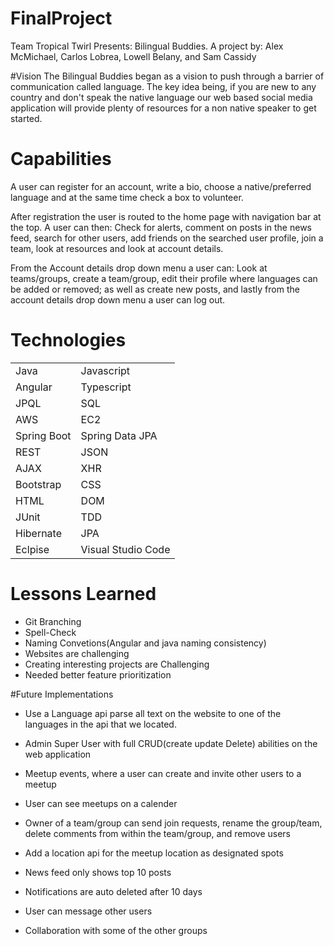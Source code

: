 # FinalProject
Team Tropical Twirl Presents: Bilingual Buddies. A project by: Alex McMichael, Carlos Lobrea, Lowell Belany, and Sam Cassidy


#Vision
The Bilingual Buddies began as a vision to push through a barrier of communication called language. The key idea being, if you are new to any country and don't speak the native language our web based social media application will provide plenty of resources for a non native speaker to get started.

# Capabilities

A user can register for an account, write a bio, choose a native/preferred language and at the same time check a box to volunteer.

After registration the user is routed to the home page with navigation bar at the top. A user can then: Check for alerts, comment on posts in the news feed, search for other users, add friends on the searched user profile, join a team, look at resources and look at account details.

From the Account details drop down  menu a user can: Look at teams/groups, create a team/group, edit their profile where languages can be added or removed; as well as create new posts, and lastly from the account details drop down menu a user can log out.

# Technologies
|||
|------|------|
|Java|Javascript|
|Angular|Typescript|
|JPQL|SQL|
|AWS|EC2|
|Spring Boot|Spring Data JPA|
|REST|JSON|
|AJAX|XHR|
|Bootstrap|CSS|
|HTML|DOM|
|JUnit|TDD|
|Hibernate|JPA|
|Eclpise|Visual Studio Code|

# Lessons Learned
* Git Branching
* Spell-Check
* Naming Convetions(Angular and java naming consistency)
* Websites are challenging
* Creating interesting projects are Challenging
* Needed better feature prioritization 


#Future Implementations
* Use a Language api parse all text on the website to one of the languages
in the api that we located.

* Admin Super User with full CRUD(create update Delete) abilities on the web application

- Meetup events, where a user can create and invite other users to a meetup

- User can see meetups on a calender

- Owner of a team/group can send join requests, rename the group/team, delete comments from within the team/group, and remove users

- Add a location api for the meetup location as designated spots

- News feed only shows top 10 posts

- Notifications are auto deleted after 10 days

- User can message other users

- Collaboration with some of the other groups
